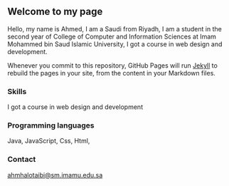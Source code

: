 ## Welcome to my page

   Hello, my name is Ahmed, I am a Saudi from Riyadh, I am a student in the second year of College of Computer and Information Sciences at Imam Mohammed bin Saud Islamic University, I got a course in web design and development.

Whenever you commit to this repository, GitHub Pages will run [Jekyll](https://jekyllrb.com/) to rebuild the pages in your site, from the content in your Markdown files.

### Skills

I got a course in web design and development

### Programming languages

Java,
JavaScript,
Css,
Html,

### Contact
[ahmhalotaibi@sm.imamu.edu.sa](ahmhalotaibi@sm.imamu.edu.sa)
